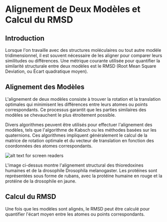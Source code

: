 # Alignement de Deux Modèles et Calcul du RMSD

## Introduction

Lorsque l'on travaille avec des structures moléculaires ou tout autre modèle tridimensionnel, il est souvent nécessaire de les aligner pour comparer leurs similitudes ou différences. Une métrique courante utilisée pour quantifier la similarité structurale entre deux modèles est le RMSD (Root Mean Square Deviation, ou Écart quadratique moyen).

## Alignement des Modèles

L'alignement de deux modèles consiste à trouver la rotation et la translation optimales qui minimisent les différences entre leurs atomes ou points correspondants. Ce processus garantit que les parties similaires des modèles se chevauchent le plus étroitement possible.

Divers algorithmes peuvent être utilisés pour effectuer l'alignement des modèles, tels que l'algorithme de Kabsch ou les méthodes basées sur les quaternions. Ces algorithmes impliquent généralement le calcul de la matrice de rotation optimale et du vecteur de translation en fonction des coordonnées des atomes correspondants.

![alt text for screen readers](../assets/Alignment_of_thioredoxins2.png)

L'image ci-dessus montre l'alignement structural des thioredoxines humaines et de la drosophile Drosophila melanogaster. Les protéines sont représentées sous forme de rubans, avec la protéine humaine en rouge et la protéine de la drosophile en jaune.
## Calcul du RMSD

Une fois que les modèles sont alignés, le RMSD peut être calculé pour quantifier l'écart moyen entre les atomes ou points correspondants. 

